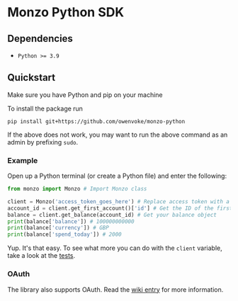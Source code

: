 # Monzo Python SDK

## Dependencies

- `Python >= 3.9`

## Quickstart

Make sure you have Python and pip on your machine

To install the package run

`pip install git+https://github.com/owenvoke/monzo-python`

If the above does not work, you may want to run the above command as an admin by prefixing `sudo`.

### Example

Open up a Python terminal (or create a Python file) and enter the following:

```python
from monzo import Monzo # Import Monzo class

client = Monzo('access_token_goes_here') # Replace access token with a valid token found at: https://developers.monzo.com
account_id = client.get_first_account()['id'] # Get the ID of the first account linked to the access token
balance = client.get_balance(account_id) # Get your balance object
print(balance['balance']) # 100000000000
print(balance['currency']) # GBP
print(balance['spend_today']) # 2000
```

Yup. It's that easy. To see what more you can do with the `client` variable, take a look at the [tests](https://github.com/owenvoke/monzo-python/blob/main/tests/test_api_endpoints.py).

### OAuth

The library also supports OAuth. Read the [wiki entry](https://github.com/muyiwaolu/monzo-python/wiki/OAuth) for more information.
